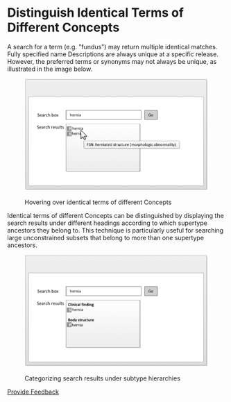 # Distinguish Identical Terms of Different Concepts

A search for a term (e.g. "fundus") may return multiple identical matches. Fully specified name Descriptions are always unique at a specific release. However, the preferred terms or synonyms may not always be unique, as illustrated in the image below.

<figure><img src="../images/52170513.png" alt=""><figcaption><p>Hovering over identical terms of different Concepts</p></figcaption></figure>

Identical terms of different Concepts can be distinguished by displaying the search results under different headings according to which supertype ancestors they belong to. This technique is particularly useful for searching large unconstrained subsets that belong to more than one supertype ancestors.

<figure><img src="../images/52170511.png" alt=""><figcaption><p> Categorizing search results under subtype hierarchies</p></figcaption></figure>






<a href="https://docs.google.com/forms/d/e/1FAIpQLScTmbZIf0UEQwYDkY27EEWBkaiYkHSbR0_9DmFrMLXoQLyL7Q/viewform?usp=pp_url&entry.1767247133=Search+And+Data+Entry+Guide&entry.670899847=Distinguish%20Identical%20Terms%20of%20Different%20Concepts" class="button primary">Provide Feedback</a>
